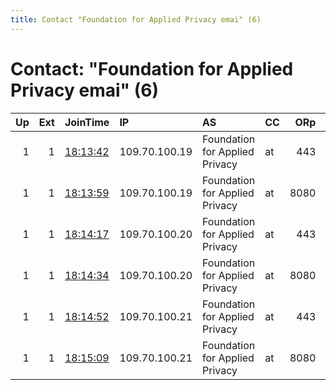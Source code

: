 ```yaml
---
title: Contact "Foundation for Applied Privacy emai" (6)
---
```


# Contact: "Foundation for Applied Privacy emai" (6)

|   Up |   Ext | JoinTime                                                                                              | IP            | AS                             | CC   |   ORp |   Dirp | OS    | Version           | Nickname   |   eFamMembers |
|-----:|------:|:------------------------------------------------------------------------------------------------------|:--------------|:-------------------------------|:-----|------:|-------:|:------|:------------------|:-----------|--------------:|
|    1 |     1 | [18:13:42](https://nusenu.github.io/OrNetStats/w/relay/FC88592136EEC2F37C3D1685E36B8B8D3EE6DC01.html) | 109.70.100.19 | Foundation for Applied Privacy | at   |   443 |      0 | Linux | 0.4.8.0-alpha-dev | trauben    |            72 |
|    1 |     1 | [18:13:59](https://nusenu.github.io/OrNetStats/w/relay/646543B979FCA3B1433C833F9B6C7C9130403FD5.html) | 109.70.100.19 | Foundation for Applied Privacy | at   |  8080 |      0 | Linux | 0.4.8.0-alpha-dev | blumenkohl |            72 |
|    1 |     1 | [18:14:17](https://nusenu.github.io/OrNetStats/w/relay/292807C3D7BF55BF073F190E38EFE8CA551F326B.html) | 109.70.100.20 | Foundation for Applied Privacy | at   |   443 |      0 | Linux | 0.4.8.0-alpha-dev | erdbeeren  |            72 |
|    1 |     1 | [18:14:34](https://nusenu.github.io/OrNetStats/w/relay/57337F05F8AD1368CE5A7990389BCC5305BA9DB2.html) | 109.70.100.20 | Foundation for Applied Privacy | at   |  8080 |      0 | Linux | 0.4.8.0-alpha-dev | weizen     |            72 |
|    1 |     1 | [18:14:52](https://nusenu.github.io/OrNetStats/w/relay/D9BE4EE032E43CA43413F8E6715EBD7CE08D65FE.html) | 109.70.100.21 | Foundation for Applied Privacy | at   |   443 |      0 | Linux | 0.4.8.0-alpha-dev | kopfsalat  |            72 |
|    1 |     1 | [18:15:09](https://nusenu.github.io/OrNetStats/w/relay/FD6D882D167C02E7FB030B480F7006AC7E5D7C3A.html) | 109.70.100.21 | Foundation for Applied Privacy | at   |  8080 |      0 | Linux | 0.4.8.0-alpha-dev | topinambur |            72 |
